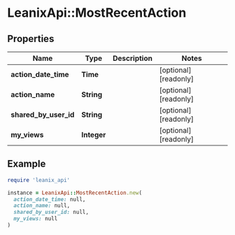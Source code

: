 # LeanixApi::MostRecentAction

## Properties

| Name | Type | Description | Notes |
| ---- | ---- | ----------- | ----- |
| **action_date_time** | **Time** |  | [optional][readonly] |
| **action_name** | **String** |  | [optional][readonly] |
| **shared_by_user_id** | **String** |  | [optional][readonly] |
| **my_views** | **Integer** |  | [optional][readonly] |

## Example

```ruby
require 'leanix_api'

instance = LeanixApi::MostRecentAction.new(
  action_date_time: null,
  action_name: null,
  shared_by_user_id: null,
  my_views: null
)
```

